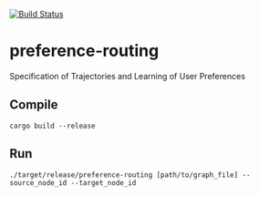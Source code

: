 [![Build Status](https://travis-ci.com/sinpat/preference-routing.svg?branch=master)](https://travis-ci.com/sinpat/preference-routing)

# preference-routing
Specification of Trajectories and Learning of User Preferences

## Compile

`cargo build --release` 

## Run

`./target/release/preference-routing [path/to/graph_file] --source_node_id --target_node_id`
